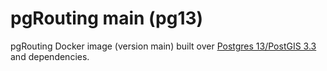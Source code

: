 # pgRouting main (pg13)

pgRouting Docker image (version main) built over [Postgres 13/PostGIS 3.3](https://hub.docker.com/r/postgis/postgis) and dependencies.
